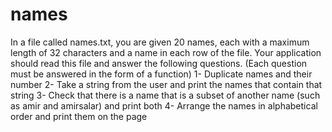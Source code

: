 # names

In a file called names.txt, you are given 20 names, each with a maximum length of 32 characters and a name in each row of the file. Your application should read this file and answer the following questions. (Each question must be answered in the form of a function)
1- Duplicate names and their number
2- Take a string from the user and print the names that contain that string
3- Check that there is a name that is a subset of another name (such as amir and amirsalar) and print both
4- Arrange the names in alphabetical order and print them on the page
